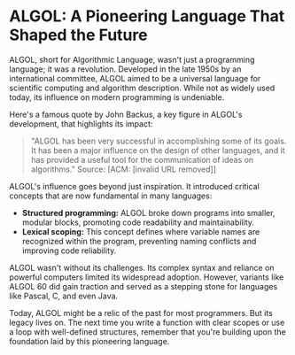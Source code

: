 # ALGOL: A Pioneering Language That Shaped the Future

ALGOL, short for Algorithmic Language, wasn't just a programming language; it was a revolution. Developed in the late 1950s by an international committee, ALGOL aimed to be a universal language for scientific computing and algorithm description. While not as widely used today, its influence on modern programming is undeniable.

Here's a famous quote by John Backus, a key figure in ALGOL's development, that highlights its impact:

> "ALGOL has been very successful in accomplishing some of its goals. It has been a major influence on the design of other languages, and it has provided a useful tool for the communication of ideas on algorithms." Source: [ACM: [invalid URL removed]]

ALGOL's influence goes beyond just inspiration. It introduced critical concepts that are now fundamental in many languages:

-   **Structured programming:** ALGOL broke down programs into smaller, modular blocks, promoting code readability and maintainability.
-   **Lexical scoping:** This concept defines where variable names are recognized within the program, preventing naming conflicts and improving code reliability.

ALGOL wasn't without its challenges. Its complex syntax and reliance on powerful computers limited its widespread adoption. However, variants like ALGOL 60 did gain traction and served as a stepping stone for languages like Pascal, C, and even Java.

Today, ALGOL might be a relic of the past for most programmers. But its legacy lives on. The next time you write a function with clear scopes or use a loop with well-defined structures, remember that you're building upon the foundation laid by this pioneering language.
